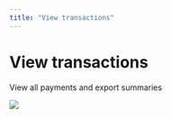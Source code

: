 ```yaml
---
title: "View transactions"
---
```


# View transactions

View all payments and export summaries

![](/images/screenshots/org-transactions.png)
